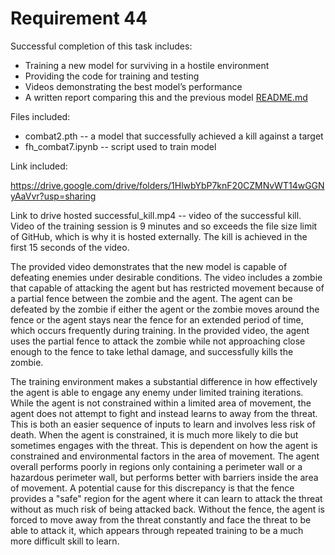 # Requirement 44

Successful completion of this task includes:
- Training a new model for surviving in a hostile environment
- Providing the code for training and testing
- Videos demonstrating the best model’s performance
- A written report comparing this and the previous model [README.md](https://github.com/lincolnschick/ML4MC/edit/main/docs/reports/requirement-44/README.md)


Files included:
- combat2.pth -- a model that successfully achieved a kill against a target
- fh_combat7.ipynb -- script used to train model

Link included:

https://drive.google.com/drive/folders/1HlwbYbP7knF20CZMNvWT14wGGNyAaVvr?usp=sharing

Link to drive hosted successful_kill.mp4 -- video of the successful kill. Video of the training session is 9 minutes and so exceeds the file size limit of GitHub, which is why it is hosted externally. The kill is achieved in the first 15 seconds of the video.

The provided video demonstrates that the new model is capable of defeating enemies under desirable conditions. The video includes a zombie that capable of attacking the agent but has restricted movement because of a partial fence between the zombie and the agent. The agent can be defeated by the zombie if either the agent or the zombie moves around the fence or the agent stays near the fence for an extended period of time, which occurs frequently during training. In the provided video, the agent uses the partial fence to attack the zombie while not approaching close enough to the fence to take lethal damage, and successfully kills the zombie.

The training environment makes a substantial difference in how effectively the agent is able to engage any enemy under limited training iterations. While the agent is not constrained within a limited area of movement, the agent does not attempt to fight and instead learns to away from the threat. This is both an easier sequence of inputs to learn and involves less risk of death. When the agent is constrained, it is much more likely to die but sometimes engages with the threat. This is dependent on how the agent is constrained and environmental factors in the area of movement. The agent overall performs poorly in regions only containing a perimeter wall or a hazardous perimeter wall, but performs better with barriers inside the area of movement. A potential cause for this discrepancy is that the fence provides a "safe" region for the agent where it can learn to attack the threat without as much risk of being attacked back. Without the fence, the agent is forced to move away from the threat constantly and face the threat to be able to attack it, which appears through repeated training to be a much more difficult skill to learn.
